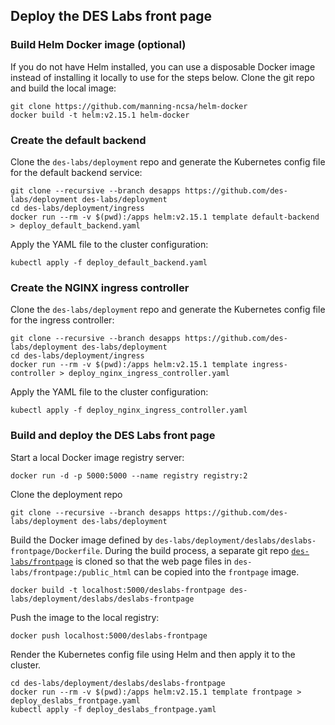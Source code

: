 Deploy the DES Labs front page
--------------------------------

### Build Helm Docker image (optional)

If you do not have Helm installed, you can use a disposable Docker image instead of installing it locally to use for the steps below. Clone the git repo and build the local image:
```
git clone https://github.com/manning-ncsa/helm-docker
docker build -t helm:v2.15.1 helm-docker
```

### Create the default backend

Clone the `des-labs/deployment` repo and generate the Kubernetes config file for the default backend service:
```
git clone --recursive --branch desapps https://github.com/des-labs/deployment des-labs/deployment
cd des-labs/deployment/ingress
docker run --rm -v $(pwd):/apps helm:v2.15.1 template default-backend > deploy_default_backend.yaml
```
Apply the YAML file to the cluster configuration:
```
kubectl apply -f deploy_default_backend.yaml
```

### Create the NGINX ingress controller

Clone the `des-labs/deployment` repo and generate the Kubernetes config file for the ingress controller:
```
git clone --recursive --branch desapps https://github.com/des-labs/deployment des-labs/deployment
cd des-labs/deployment/ingress
docker run --rm -v $(pwd):/apps helm:v2.15.1 template ingress-controller > deploy_nginx_ingress_controller.yaml
```
Apply the YAML file to the cluster configuration:
```
kubectl apply -f deploy_nginx_ingress_controller.yaml
```
### Build and deploy the DES Labs front page

Start a local Docker image registry server:
```
docker run -d -p 5000:5000 --name registry registry:2
```
Clone the deployment repo
```
git clone --recursive --branch desapps https://github.com/des-labs/deployment des-labs/deployment
```
Build the Docker image defined by `des-labs/deployment/deslabs/deslabs-frontpage/Dockerfile`. During the build process, a separate git repo [`des-labs/frontpage`](https://github.com/des-labs/frontpage) is cloned so that the web page files in `des-labs/frontpage:/public_html` can be copied into the `frontpage` image.
```
docker build -t localhost:5000/deslabs-frontpage des-labs/deployment/deslabs/deslabs-frontpage
```
Push the image to the local registry:
```
docker push localhost:5000/deslabs-frontpage
```
Render the Kubernetes config file using Helm and then apply it to the cluster.
```
cd des-labs/deployment/deslabs/deslabs-frontpage
docker run --rm -v $(pwd):/apps helm:v2.15.1 template frontpage > deploy_deslabs_frontpage.yaml
kubectl apply -f deploy_deslabs_frontpage.yaml
```
